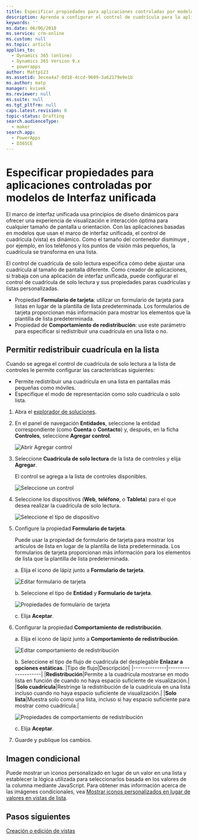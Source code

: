 ```yaml
---
title: Especificar propiedades para aplicaciones controladas por modelos de Interfaz unificada en PowerApps | MicrosoftDocs
description: Aprenda a configurar el control de cuadrícula para la aplicación
keywords: ''
ms.date: 06/06/2018
ms.service: crm-online
ms.custom: null
ms.topic: article
applies_to:
  - Dynamics 365 (online)
  - Dynamics 365 Version 9.x
  - powerapps
author: Mattp123
ms.assetid: 3ecea4a7-0d18-4ccd-9609-3a62179e9e1b
ms.author: matp
manager: kvivek
ms.reviewer: null
ms.suite: null
ms.tgt_pltfrm: null
caps.latest.revision: 0
topic-status: Drafting
search.audienceType:
  - maker
search.app:
  - PowerApps
  - D365CE
---
```


# <a name="specify-properties-for-model-driven-unified-interface-apps"></a>Especificar propiedades para aplicaciones controladas por modelos de Interfaz unificada

El marco de interfaz unificada usa principios de diseño dinámicos para ofrecer una experiencia de visualización e interacción óptima para cualquier tamaño de pantalla u orientación. Con las aplicaciones basadas en modelos que usan el marco de interfaz unificada, el control de cuadrícula (vista) es dinámico. Como el tamaño del contenedor disminuye , por ejemplo, en los teléfonos y los puntos de visión más pequeños, la cuadrícula se transforma en una lista. 

El control de cuadrícula de solo lectura especifica cómo debe ajustar una cuadrícula al tamaño de pantalla diferente. Como creador de aplicaciones, si trabaja con una aplicación de interfaz unificada, puede configurar el control de cuadrícula de solo lectura y sus propiedades paras cuadrículas y listas personalizadas.
- Propiedad **Formulario de tarjeta**: utilizar un formulario de tarjeta para listas en lugar de la plantilla de lista predeterminada. Los formularios de tarjeta proporcionan más información para mostrar los elementos que la plantilla de lista predeterminada.
- Propiedad de **Comportamiento de redistribución**: use este parámetro para especificar si redistribuir una cuadrícula en una lista o no.

## <a name="allow-grid-to-reflow-into-list"></a>Permitir redistribuir cuadrícula en la lista

Cuando se agrega el control de cuadrícula de solo lectura a la lista de controles le permite configurar las características siguientes: 
- Permite redistribuir una cuadrícula en una lista en pantallas más pequeñas como móviles.
- Especifique el modo de representación como solo cuadrícula o solo lista.  

1. Abra el [explorador de soluciones](advanced-navigation.md#solution-explorer).
2. En el panel de navegación **Entidades**, seleccione la entidad correspondiente (como **Cuenta** o **Contacto**) y, después, en la ficha **Controles**, seleccione **Agregar control**.

    ![Abrir Agregar control](media/UnifiedInterface_ReadOnlyGrid_AddControl.png "abrir Agregar Control")

3. Seleccione **Cuadrícula de solo lectura** de la lista de controles y elija **Agregar**.

    El control se agrega a la lista de controles disponibles.
   
    ![Seleccione un control](media/UnifiedInterface_ReadOnlyGrid_SelectControl.png "seleccione un control")
    
4. Seleccione los dispositivos (**Web**, **teléfono**, o **Tableta**) para el que desea realizar la cuadrícula de solo lectura.

    ![Seleccione el tipo de dispositivo](media/UnifiedInterface_ReadOnlyGrid_SelectDevice.png "Eeleccione dispositivos")

5. Configure la propiedad **Formulario de tarjeta**.

    Puede usar la propiedad de formulario de tarjeta para mostrar los artículos de lista en lugar de la plantilla de lista predeterminada. Los formularios de tarjeta proporcionan más información para los elementos de lista que la plantilla de lista predeterminada.    

    a. Elija el icono de lápiz junto a **Formulario de tarjeta**.

    ![Editar formulario de tarjeta](media/UnifiedInterface_ReadOnlyGrid_CardForm.png "Editar formulario de tarjeta")

    b.  Seleccione el tipo de **Entidad** y **Formulario de tarjeta**.

    ![Propiedades de formulario de tarjeta](media/UnifiedInterface_ReadOnlyGrid_CardFormProperties.png "Propiedades de formulario de tarjeta")

    c. Elija **Aceptar**.
6. Configurar la propiedad **Comportamiento de redistribución**. 
    
    a. Elija el icono de lápiz junto a **Comportamiento de redistribución**.

    ![Editar comportamiento de redistribución](media/UnifiedInterface_ReadOnlyGrid_EditReflow.png "Editar comportamiento de redistribución")

    b. Seleccione el tipo de flujo de cuadrícula del desplegable **Enlazar a opciones estáticas**.
    |Tipo de flujo|Descripción|
    |--------------|--------------------|
    |**Redistribución**|Permite a la cuadrícula mostrarse en modo lista en función de cuando no haya espacio suficiente de visualización.|
    |**Solo cuadrícula**|Restringe la redistribución de la cuadrícula en una lista incluso cuando no haya espacio suficiente de visualización.|
    |**Solo lista**|Muestra solo como una lista, incluso si hay espacio suficiente para mostrar como cuadrícula.|
    
     ![Propiedades de comportamiento de redistribución](media/UnifiedInterface_ReadOnlyGrid_ReflowProperties.png "Propiedades de comportamiento de redistribución")

    c. Elija **Aceptar**.


7.  Guarde y publique los cambios. 


## <a name="conditional-image"></a>Imagen condicional
Puede mostrar un iconos personalizado en lugar de un valor en una lista y establecer la lógica utilizada para seleccionarlos basada en los valores de la columna mediante JavaScript. Para obtener más información acerca de las imágenes condicionales, vea [Mostrar iconos personalizados en lugar de valores en vistas de lista](../common-data-service/display-custom-icons-instead.md).

## <a name="next-steps"></a>Pasos siguientes
[Creación o edición de vistas](create-edit-views.md)
